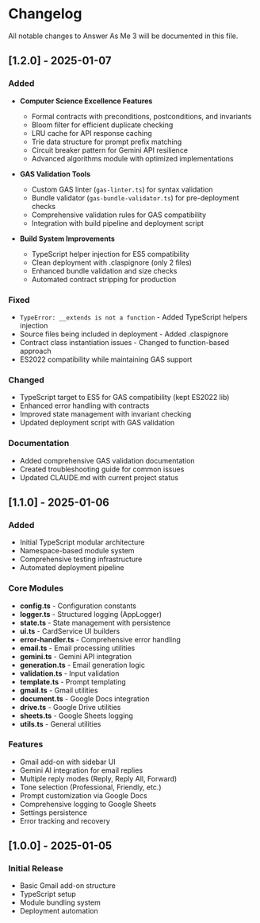 # Changelog

All notable changes to Answer As Me 3 will be documented in this file.

## [1.2.0] - 2025-01-07

### Added
- **Computer Science Excellence Features**
  - Formal contracts with preconditions, postconditions, and invariants
  - Bloom filter for efficient duplicate checking
  - LRU cache for API response caching  
  - Trie data structure for prompt prefix matching
  - Circuit breaker pattern for Gemini API resilience
  - Advanced algorithms module with optimized implementations

- **GAS Validation Tools**
  - Custom GAS linter (`gas-linter.ts`) for syntax validation
  - Bundle validator (`gas-bundle-validator.ts`) for pre-deployment checks
  - Comprehensive validation rules for GAS compatibility
  - Integration with build pipeline and deployment script

- **Build System Improvements**
  - TypeScript helper injection for ES5 compatibility
  - Clean deployment with .claspignore (only 2 files)
  - Enhanced bundle validation and size checks
  - Automated contract stripping for production

### Fixed
- `TypeError: __extends is not a function` - Added TypeScript helpers injection
- Source files being included in deployment - Added .claspignore
- Contract class instantiation issues - Changed to function-based approach
- ES2022 compatibility while maintaining GAS support

### Changed
- TypeScript target to ES5 for GAS compatibility (kept ES2022 lib)
- Enhanced error handling with contracts
- Improved state management with invariant checking
- Updated deployment script with GAS validation

### Documentation
- Added comprehensive GAS validation documentation
- Created troubleshooting guide for common issues
- Updated CLAUDE.md with current project status

## [1.1.0] - 2025-01-06

### Added
- Initial TypeScript modular architecture
- Namespace-based module system
- Comprehensive testing infrastructure
- Automated deployment pipeline

### Core Modules
- **config.ts** - Configuration constants
- **logger.ts** - Structured logging (AppLogger)
- **state.ts** - State management with persistence
- **ui.ts** - CardService UI builders
- **error-handler.ts** - Comprehensive error handling
- **email.ts** - Email processing utilities
- **gemini.ts** - Gemini API integration
- **generation.ts** - Email generation logic
- **validation.ts** - Input validation
- **template.ts** - Prompt templating
- **gmail.ts** - Gmail utilities
- **document.ts** - Google Docs integration
- **drive.ts** - Google Drive utilities
- **sheets.ts** - Google Sheets logging
- **utils.ts** - General utilities

### Features
- Gmail add-on with sidebar UI
- Gemini AI integration for email replies
- Multiple reply modes (Reply, Reply All, Forward)
- Tone selection (Professional, Friendly, etc.)
- Prompt customization via Google Docs
- Comprehensive logging to Google Sheets
- Settings persistence
- Error tracking and recovery

## [1.0.0] - 2025-01-05

### Initial Release
- Basic Gmail add-on structure
- TypeScript setup
- Module bundling system
- Deployment automation